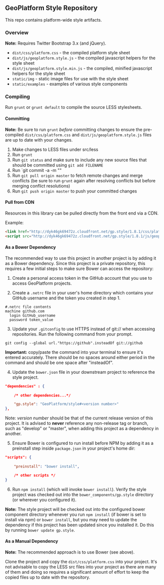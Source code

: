## GeoPlatform Style Repository

This repo contains platform-wide style artifacts.

### Overview

**Note:** Requires Twitter Bootstrap 3.x (and jQuery).


+ `dist/css/platform.css` - the compiled platform style sheet
+ `dist/js/geoplatform.style.js` - the compiled javascript helpers for the style sheet
+ `dist/js/geoplatform.style.min.js` - the compiled, minified javascript helpers for the style sheet
+ `static/img` - static image files for use with the style sheet
+ `static/examples` - examples of various style components


### Compiling
Run `grunt` or `grunt default` to compile the source LESS stylesheets.

#### Committing
**Note:** Be sure to run `grunt` *before* committing changes to ensure the pre-compiled `dist/css/platform.css` and `dist/js/geoplatform.style.js` files are up to date with your changes.

1. Make changes to LESS files under src/less
2. Run `grunt`
3. Run `git status` and make sure to include any new source files that should be committed using `git add FILENAME`
4. Run `git commit -a -m "<YOUR COMMIT MESSAGE>"
5. Run `git pull origin master` to fetch remote changes and merge conflicts (be sure to run `grunt` again after resolving conflicts but before merging conflict resolutions)
6. Run `git push origin master` to push your committed changes

#### Pull from CDN

Resources in this library can be pulled directly from the front end via a CDN.

Example:
```html
<link href="http://dyk46gk69472z.cloudfront.net/gp.style/1.8.1/css/platform.css"></link>
<script src="http://dyk46gk69472z.cloudfront.net/gp.style/1.8.1/js/geoplatform.style.js"></script>
```


#### As a Bower Dependency

The recommended way to use this project in another project is by adding it as a Bower dependency. Since this project is a private repository, this requires a few initial steps to make sure Bower can access the repository:

1. Create a personal access token in the GitHub account that you use to access GeoPlatform projects.

2. Create a `.netrc` file in your user's home directory which contains your GitHub username and the token you created in step 1. 

```
#.netrc file contents
machine github.com
  login GitHub_username
  password token_value
```

3. Update your `.gitconfig` to use HTTPS instead of git:// when accessing repositories. Run the following command from your prompt.

`git config --global url."https://github".insteadOf git://github`

**Important:** copy/paste the command into your terminal to ensure it's entered accurately. There should be no spaces around either period in the command and should be one space after "insteadOf".

4. Update the `bower.json` file in your downstream project to reference the style project.

```json
"dependencies" : {
    
    /* other dependencies...*/

    "gp.style": "GeoPlatform/style#<version number>"
},
```

Note: _version number_ should be that of the current release version of this project.  It is advised to __never__ reference any non-release tag or branch, such as "develop" or "master", when adding this project as a dependency in another.


5. Ensure Bower is configured to run install before NPM by adding it as a preinstall step inside `package.json` in your project's home dir:

```json
"scripts": {
    
    "preinstall": "bower install",

    /* other scripts */        
}
```

6. Run `npm install` (which will invoke `bower install`).  Verify the style project was checked out into the `bower_components/gp.style` directory (or wherever you configured it).


**Note:** The style project will be checked out into the configured bower component directory whenever you run `npm install` (if bower is set to install via npm) or `bower install`, but you may need to update the dependency if this project has been updated since you installed it. Do this by running `bower update gp.style`.



#### As a Manual Dependency

**Note:** The recommended approach is to use Bower (see above).  

Clone the project and copy the `dist/css/platform.css` into your project.  It's not advisable to copy the LESS src files into your project as there are many of them and doing so requires a significant amount of effort to keep the copied files up to date with the repository.